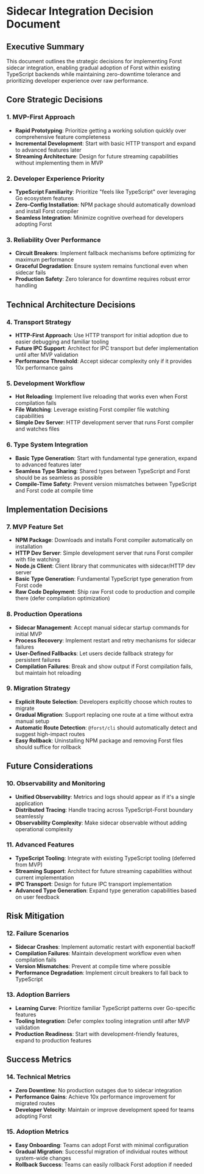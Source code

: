 # Sidecar Integration Decision Document

## Executive Summary

This document outlines the strategic decisions for implementing Forst sidecar integration, enabling gradual adoption of Forst within existing TypeScript backends while maintaining zero-downtime tolerance and prioritizing developer experience over raw performance.

## Core Strategic Decisions

### **1. MVP-First Approach**

- **Rapid Prototyping**: Prioritize getting a working solution quickly over comprehensive feature completeness
- **Incremental Development**: Start with basic HTTP transport and expand to advanced features later
- **Streaming Architecture**: Design for future streaming capabilities without implementing them in MVP

### **2. Developer Experience Priority**

- **TypeScript Familiarity**: Prioritize "feels like TypeScript" over leveraging Go ecosystem features
- **Zero-Config Installation**: NPM package should automatically download and install Forst compiler
- **Seamless Integration**: Minimize cognitive overhead for developers adopting Forst

### **3. Reliability Over Performance**

- **Circuit Breakers**: Implement fallback mechanisms before optimizing for maximum performance
- **Graceful Degradation**: Ensure system remains functional even when sidecar fails
- **Production Safety**: Zero tolerance for downtime requires robust error handling

## Technical Architecture Decisions

### **4. Transport Strategy**

- **HTTP-First Approach**: Use HTTP transport for initial adoption due to easier debugging and familiar tooling
- **Future IPC Support**: Architect for IPC transport but defer implementation until after MVP validation
- **Performance Threshold**: Accept sidecar complexity only if it provides 10x performance gains

### **5. Development Workflow**

- **Hot Reloading**: Implement live reloading that works even when Forst compilation fails
- **File Watching**: Leverage existing Forst compiler file watching capabilities
- **Simple Dev Server**: HTTP development server that runs Forst compiler and watches files

### **6. Type System Integration**

- **Basic Type Generation**: Start with fundamental type generation, expand to advanced features later
- **Seamless Type Sharing**: Shared types between TypeScript and Forst should be as seamless as possible
- **Compile-Time Safety**: Prevent version mismatches between TypeScript and Forst code at compile time

## Implementation Decisions

### **7. MVP Feature Set**

- **NPM Package**: Downloads and installs Forst compiler automatically on installation
- **HTTP Dev Server**: Simple development server that runs Forst compiler with file watching
- **Node.js Client**: Client library that communicates with sidecar/HTTP dev server
- **Basic Type Generation**: Fundamental TypeScript type generation from Forst code
- **Raw Code Deployment**: Ship raw Forst code to production and compile there (defer compilation optimization)

### **8. Production Operations**

- **Sidecar Management**: Accept manual sidecar startup commands for initial MVP
- **Process Recovery**: Implement restart and retry mechanisms for sidecar failures
- **User-Defined Fallbacks**: Let users decide fallback strategy for persistent failures
- **Compilation Failures**: Break and show output if Forst compilation fails, but maintain hot reloading

### **9. Migration Strategy**

- **Explicit Route Selection**: Developers explicitly choose which routes to migrate
- **Gradual Migration**: Support replacing one route at a time without extra manual setup
- **Automatic Route Detection**: `@forst/cli` should automatically detect and suggest high-impact routes
- **Easy Rollback**: Uninstalling NPM package and removing Forst files should suffice for rollback

## Future Considerations

### **10. Observability and Monitoring**

- **Unified Observability**: Metrics and logs should appear as if it's a single application
- **Distributed Tracing**: Handle tracing across TypeScript-Forst boundary seamlessly
- **Observability Complexity**: Make sidecar observable without adding operational complexity

### **11. Advanced Features**

- **TypeScript Tooling**: Integrate with existing TypeScript tooling (deferred from MVP)
- **Streaming Support**: Architect for future streaming capabilities without current implementation
- **IPC Transport**: Design for future IPC transport implementation
- **Advanced Type Generation**: Expand type generation capabilities based on user feedback

## Risk Mitigation

### **12. Failure Scenarios**

- **Sidecar Crashes**: Implement automatic restart with exponential backoff
- **Compilation Failures**: Maintain development workflow even when compilation fails
- **Version Mismatches**: Prevent at compile time where possible
- **Performance Degradation**: Implement circuit breakers to fall back to TypeScript

### **13. Adoption Barriers**

- **Learning Curve**: Prioritize familiar TypeScript patterns over Go-specific features
- **Tooling Integration**: Defer complex tooling integration until after MVP validation
- **Production Readiness**: Start with development-friendly features, expand to production features

## Success Metrics

### **14. Technical Metrics**

- **Zero Downtime**: No production outages due to sidecar integration
- **Performance Gains**: Achieve 10x performance improvement for migrated routes
- **Developer Velocity**: Maintain or improve development speed for teams adopting Forst

### **15. Adoption Metrics**

- **Easy Onboarding**: Teams can adopt Forst with minimal configuration
- **Gradual Migration**: Successful migration of individual routes without system-wide changes
- **Rollback Success**: Teams can easily rollback Forst adoption if needed
